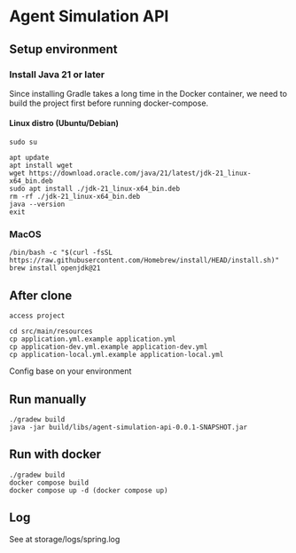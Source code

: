 # Agent Simulation API
## Setup environment
### Install Java 21 or later
Since installing Gradle takes a long time in the Docker container, we need to build the project first before running docker-compose.
#### Linux distro (Ubuntu/Debian)
```
sudo su

apt update
apt install wget
wget https://download.oracle.com/java/21/latest/jdk-21_linux-x64_bin.deb
sudo apt install ./jdk-21_linux-x64_bin.deb
rm -rf ./jdk-21_linux-x64_bin.deb
java --version
exit
```

### MacOS
```
/bin/bash -c "$(curl -fsSL https://raw.githubusercontent.com/Homebrew/install/HEAD/install.sh)"
brew install openjdk@21
```

## After clone
```
access project

cd src/main/resources
cp application.yml.example application.yml
cp application-dev.yml.example application-dev.yml
cp application-local.yml.example application-local.yml
```
Config base on your environment

## Run manually
```
./gradew build
java -jar build/libs/agent-simulation-api-0.0.1-SNAPSHOT.jar
```

## Run with docker
```
./gradew build
docker compose build
docker compose up -d (docker compose up)
```

## Log
See at storage/logs/spring.log
